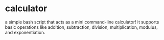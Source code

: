 # calculator
a simple bash script that acts as a mini command-line calculator! It supports basic operations like addition, subtraction, division, multiplication, modulus, and exponentiation.
